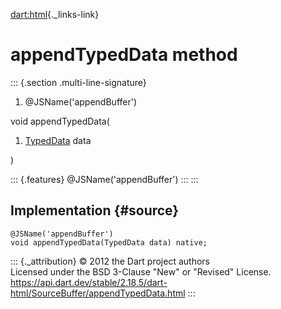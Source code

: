 [dart:html](../../dart-html/dart-html-library){._links-link}

appendTypedData method
======================

::: {.section .multi-line-signature}
<div>

1.  \@JSName(\'appendBuffer\')

</div>

void appendTypedData(

1.  [TypedData](../../dart-typed_data/typeddata-class) data

)

::: {.features}
\@JSName(\'appendBuffer\')
:::
:::

Implementation {#source}
--------------

``` {.language-dart data-language="dart"}
@JSName('appendBuffer')
void appendTypedData(TypedData data) native;
```

::: {._attribution}
© 2012 the Dart project authors\
Licensed under the BSD 3-Clause \"New\" or \"Revised\" License.\
<https://api.dart.dev/stable/2.18.5/dart-html/SourceBuffer/appendTypedData.html>
:::
